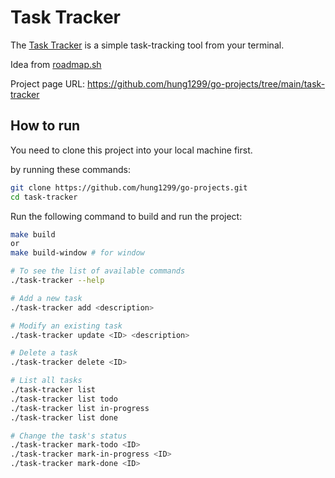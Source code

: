 # Task Tracker

The [Task Tracker](https://roadmap.sh/projects/task-tracker) is a simple task-tracking tool from your terminal.

Idea from [roadmap.sh](https://roadmap.sh/golang/projects)

Project page URL: https://github.com/hung1299/go-projects/tree/main/task-tracker
## How to run

You need to clone this project into your local machine first.

by running these commands:

```bash
git clone https://github.com/hung1299/go-projects.git
cd task-tracker
```
Run the following command to build and run the project:

```bash
make build
or 
make build-window # for window

# To see the list of available commands
./task-tracker --help 

# Add a new task 
./task-tracker add <description>

# Modify an existing task 
./task-tracker update <ID> <description>

# Delete a task 
./task-tracker delete <ID>

# List all tasks
./task-tracker list
./task-tracker list todo
./task-tracker list in-progress
./task-tracker list done

# Change the task's status
./task-tracker mark-todo <ID>
./task-tracker mark-in-progress <ID>
./task-tracker mark-done <ID>
```

